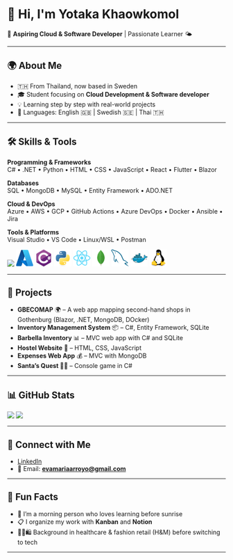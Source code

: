 # 👋 Hi, I'm Yotaka Khaowkomol  

🎯 **Aspiring Cloud & Software Developer** | Passionate Learner 🌤️  

---

## 🌍 About Me  

- 🇹🇭 From Thailand, now based in Sweden  
- 🎓 Student focusing on **Cloud Development & Software developer**  
- 💡 Learning step by step with real-world projects  
- 💬 Languages: English 🇬🇧 | Swedish 🇸🇪 | Thai 🇹🇭  

---

## 🛠️ Skills & Tools  

**Programming & Frameworks**  
C# • .NET • Python • HTML • CSS • JavaScript • React • Flutter • Blazor  

**Databases**  
SQL • MongoDB • MySQL • Entity Framework • ADO.NET  

**Cloud & DevOps**  
Azure • AWS • GCP • GitHub Actions • Azure DevOps • Docker • Ansible • Jira  

**Tools & Platforms**  
Visual Studio • VS Code • Linux/WSL • Postman  


<p align="left">
  <img src="https://www.vectorlogo.zone/logos/amazon_aws/amazon_aws-icon.svg" width="40"/>
  <img src="https://raw.githubusercontent.com/devicons/devicon/master/icons/azure/azure-original.svg" width="40"/>
  <img src="https://raw.githubusercontent.com/devicons/devicon/master/icons/csharp/csharp-original.svg" width="40"/>
  <img src="https://raw.githubusercontent.com/devicons/devicon/master/icons/python/python-original.svg" width="40"/>
  <img src="https://raw.githubusercontent.com/devicons/devicon/master/icons/react/react-original.svg" width="40"/>
  <img src="https://raw.githubusercontent.com/devicons/devicon/master/icons/mongodb/mongodb-original.svg" width="40"/>
  <img src="https://raw.githubusercontent.com/devicons/devicon/master/icons/mysql/mysql-original.svg" width="40"/>
  <img src="https://raw.githubusercontent.com/devicons/devicon/master/icons/docker/docker-original.svg" width="40"/>
  <img src="https://raw.githubusercontent.com/devicons/devicon/master/icons/linux/linux-original.svg" width="40"/>
</p>  

---

## 📘 Projects  

- **GBECOMAP** 🌍 – A web app mapping second-hand shops in Gothenburg (Blazor, .NET, MongoDB, DOcker)  
- **Inventory Management System** 📦 – C#, Entity Framework, SQLite  
- **Barbella Inventory** 📊 – MVC web app with C# and SQLite  
- **Hostel Website** 🏨 – HTML, CSS, JavaScript  
- **Expenses Web App** 💰 – MVC with MongoDB 
- **Santa’s Quest 🎅🧝** – Console game in C#  

---

## 📊 GitHub Stats  

<p align="left">
  <img src="https://github-readme-stats.vercel.app/api?username=Bombalaka&show_icons=true&theme=default&hide_rank=false" height="150"/>
  <img src="https://github-readme-stats.vercel.app/api/top-langs/?username=Bombalaka&layout=compact&theme=default" height="150"/>
</p>  

---

## 🤝 Connect with Me  

- [LinkedIn](https://www.linkedin.com/in/yotaka-khaowkomol-39b757115/)  
- 📩 Email: **evamariaarroyo@gmail.com**   

---

## 🎉 Fun Facts  

- 🌅 I’m a morning person who loves learning before sunrise  
- 📋 I organize my work with **Kanban** and **Notion**  
- 👩‍⚕️🛍️ Background in healthcare & fashion retail (H&M) before switching to tech
  

---
